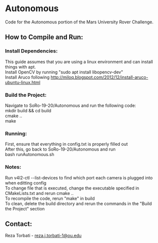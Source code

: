 # Autonomous
Code for the Autonomous portion of the Mars University Rover Challenge.

## How to Compile and Run:
### Install Dependencies:
This guide assumes that you are using a linux environment and can install things with apt. <br>
Install OpenCV by running "sudo apt install libopencv-dev" <br>
Install Aruco following http://miloq.blogspot.com/2012/12/install-aruco-ubuntu-linux.html <br>

### Build the Project:
Navigate to SoRo-19-20/Autonomous and run the following code: <br>
mkdir build && cd build <br>
cmake .. <br>
make 

### Running:
First, ensure that everything in config.txt is properly filled out <br>
After this, go back to SoRo-19-20/Autonomous and run <br>
bash runAutonomous.sh

### Notes:
Run v4l2-ctl --list-devices to find which port each camera is plugged into when editting config <br>
To change file that is executed, change the executable specified in CMakeLists.txt and rerun cmake .. <br>
To recompile the code, rerun "make" in build <br>
To clean, delete the build directory and rerun the commands in the "Build the Project" section

## Contact:
Reza Torbati - reza.j.torbati-1@ou.edu
